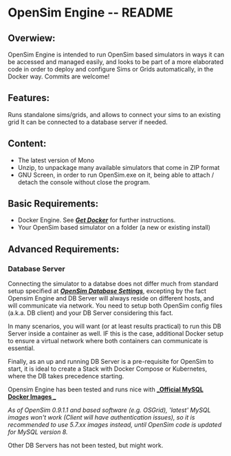 # OpenSim Engine -- README

## Overwiew:
OpenSim Engine is intended to run OpenSim based simulators in ways it can be accessed and managed easily, and looks to be part of a more elaborated code in order to deploy and configure Sims or Grids automatically, in the Docker way. Commits are welcome!

## Features:
Runs standalone sims/grids, and allows to connect your sims to an existing grid
It can be connected to a database server if needed.

## Content:
- The latest version of Mono
- Unzip, to unpackage many available simulators that come in ZIP format
- GNU Screen, in order to run OpenSim.exe on it, being able to attach / detach the console without close the program.

## Basic Requirements:
- Docker Engine. See [**_Get Docker_**](https://docs.docker.com/get-docker/) for further instructions.
- Your OpenSim based simulator on a folder (a new or existing install)

## Advanced Requirements:

### Database Server
Connecting the simulator to a databse does not differ much from standard setup specified at [**_OpenSim Database Settings_**](http://opensimulator.org/wiki/Database_Settings), excepting by the fact Opensim Engine and DB Server will always reside on different hosts, and will communicate via network. You need to setup both OpenSim config files (a.k.a. DB client) and your DB Server considering this fact.

In many scenarios, you will want (or at least results practical) to run this DB Server inside a container as well. IF this is the case, additional Docker setup to ensure a virtual network where both containers can communicate is essential.

Finally, as an up and running DB Server is a pre-requisite for OpenSim to start, it is ideal to create a Stack with Docker Compose or Kubernetes, where the DB takes precedence starting.

Opensim Engine has been tested and runs nice with [**_Official MySQL Docker Images _**](https://hub.docker.com/_/mysql)

*As of OpenSim 0.9.1.1 and based software (e.g. OSGrid), 'latest' MySQL images won't work (Client will have authentication issues), so it is recommended to use 5.7.xx images instead, until OpenSim code is updated for MySQL version 8.*

Other DB Servers has not been tested, but might work.
